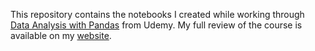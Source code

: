 This repository contains the notebooks I created while working through [Data Analysis with Pandas](https://www.udemy.com/data-analysis-with-pandas/learn/v4/overview) from Udemy. My full review of the course is available on my [website](http://andrewwegner.com/data-analysis-with-pandas-review.html?utm_campaign=course-reviews&utm_medium=website&utm_source=github). 